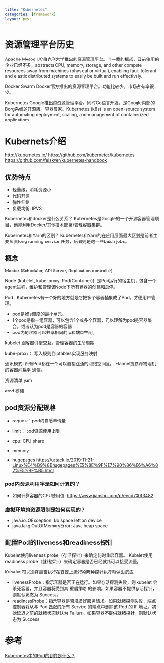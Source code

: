 ```yaml
---
title: "Kubernetes"
categories: [framework]
layout: post
---
```


# 资源管理平台历史

Apache Mesos
UC伯克利大学推出的资源管理平台。老一辈的框架，目前使用的企业已经不多。abstracts CPU, memory, storage, and other compute resources away from machines (physical or virtual), enabling fault-tolerant and elastic distributed systems to easily be built and run effectively.


Docker Swarm
Docker官方推出的资源管理平台。功能比较少，市场占有率很少。


Kubernetes
Google推出的资源管理平台。同时Go语言开发，是Google内部的Borg系统的开源版。容器管家。Kubernetes (k8s) is an open-source system for automating deployment, scaling, and management of containerized applications.


# Kubernets介绍

http://kubernetes.io/
https://github.com/kubernetes/kubernetes
https://github.com/feiskyer/kubernetes-handbook 

## 优势特点

* 轻量级，消耗资源小
* 代码开源
* 弹性伸缩
* 负载均衡: IPVS


Kubernetes和docker是什么关系？
Kubernetes是Google的一个开源容器管理项目，他能利用Docker/其他技术部署/管理容器集群。

Kubernetes和Yarn的区别？
Kubernetes和Yarn的在应用层面最大区别是前者主要负责long running service 任务，后者则是跑一些batch jobs。

## 概念

Master (Scheduler, API Server, Replication controller)

Node (kubelet, kube-proxy, Pod(Container)): 是Pod运行的宿主机，包含一个agent进程，维护和管理该Node下所有容器的创建和启停。

Pod : Kubernetes有一个好的地方就是它把多个容器抽象成了Pod，方便用户管理。
* pod是k8s调度的最小单元。
* 1个pod是指一组容器，可以包含1个或多个容器，可以理解为pod是容器集合。或者认为pod是容器的容器
* pod内的容器可以共享相同的ip和端口空间。

kubelet 跟容器引擎交互，管理容器的生命周期

kube-proxy： 写入规则到iptables实现服务映射

通讯模式: 所有Pod都在一个可以直接连通的网络空间里。  Flannel提供跨物理机的容器间扁平 通信。

资源清单 yam

etcd 存储

## pod资源分配规格
* request：pod的自愿申请量
* limit： pod资源使用上限


* cpu: CPU share
* memory
* hugepages https://ustack.io/2019-11-21-Linux%E4%B9%8Bhugepages%E5%8E%9F%E7%90%86%E6%A6%82%E5%BF%B5.html

### pod内资源利用率是如何计算的？
* 如何计算容器的CPU使用值: https://www.jianshu.com/p/eecd730f3482


### 虚拟环境的资源限制是如何实现的？
* java.io.IOException: No space left on device
* java.lang.OutOfMemoryError: Java heap space




## 配置Pod的liveness和readiness探针

Kubelet使用liveness probe（存活探针）来确定何时重启容器。
Kubelet使用readiness probe（就绪探针）来确定容器是否已经就绪可以接受流量。

Kubelet 可以选择是否执行在容器上运行的两种探针执行和做出反应：
* livenessProbe：指示容器是否正在运行。如果存活探测失败，则 kubelet 会杀死容器，并且容器将受到其 重启策略 的影响。如果容器不提供存活探针，则默认状态为 Success。
* readinessProbe：指示容器是否准备好服务请求。如果就绪探测失败，端点控制器将从与 Pod 匹配的所有 Service 的端点中删除该 Pod 的 IP 地址。初始延迟之前的就绪状态默认为 Failure。如果容器不提供就绪探针，则默认状态为 Success





# 参考

[Kubernetes中的Pod的到底是什么？](http://dockone.io/article/2682)